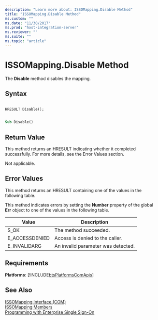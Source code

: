 ```yaml
---
description: "Learn more about: ISSOMapping.Disable Method"
title: "ISSOMapping.Disable Method"
ms.custom: ""
ms.date: "11/30/2017"
ms.prod: "host-integration-server"
ms.reviewer: ""
ms.suite: ""
ms.topic: "article"
---
```

# ISSOMapping.Disable Method
The **Disable** method disables the mapping.  
  
## Syntax  
  
```cpp#  
  
HRESULT Disable();  
```  
  
```vb  
  
Sub Disable()  
```  
  
## Return Value  
 This method returns an HRESULT indicating whether it completed successfully. For more details, see the Error Values section.  
  
 Not applicable.  
  
## Error Values  
 This method returns an HRESULT containing one of the values in the following table.  
  
 This method indicates errors by setting the **Number** property of the global **Err** object to one of the values in the following table.  
  
|Value|Description|  
|-----------|-----------------|  
|S_OK|The method succeeded.|  
|E_ACCESSDENIED|Access is denied to the caller.|  
|E_INVALIDARG|An invalid parameter was detected.|  
  
## Requirements  
 **Platforms:**  [!INCLUDE[btsPlatformsComApis](../includes/btsplatformscomapis-md.md)]  
  
## See Also  
 [ISSOMapping Interface (COM)](../esso/issomapping-interface-com.md)   
 [ISSOMapping Members](../esso/issomapping-members.md)   
 [Programming with Enterprise Single Sign-On](../esso/programming-with-enterprise-single-sign-on.md)
